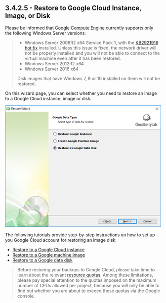 ## 3.4.2.5 - Restore to Google Cloud Instance, Image, or Disk

Please be informed that [Google Compute Engine](https://cloud.google.com/compute/docs/instances/windows/) currently supports only the following Windows Server versions:

> * Windows Server 2008R2 x64 Service Pack 1, with the [KB2921916 hot fix](https://support.microsoft.com/en-us/help/2921916/the-untrusted-publisher-dialog-box-appears-when-you-install-a-driver-i) installed. Unless this issue is fixed, the network driver will not be properly installed and you will not be able to connect to the virtual machine even after it has been restored.
> * Windows Server 2012R2 x64
> * Windows Server 2016 x64
>
> Disk images that have Windows 7, 8 or 10 installed on them will not be restored.

On this wizard page, you can select whether you need to restore an image to a Google Cloud instance, image or disk.

![](/assets/restore-google-select.png)

The following tutorials provide step-by-step instructions on how to set up you Google Cloud account for restoring an image disk:

* [Restore to a Google Cloud instance](/chapter1/step-3-choose-data-to-restore/34-restore-a-disk-image-or-network-share/342-specify-the-restore-destination/3425-restore-to-a-google-cloud-instance-image-or-disk/34251-restore-to-a-google-cloud-instance.md)
* [Restore to a Google machine image](/chapter1/step-3-choose-data-to-restore/34-restore-a-disk-image-or-network-share/342-specify-the-restore-destination/3425-restore-to-a-google-cloud-instance-image-or-disk/34252-restore-to-a-google-machine-image.md)
* [Restore to a Google data disk](/chapter1/step-3-choose-data-to-restore/34-restore-a-disk-image-or-network-share/342-specify-the-restore-destination/3425-restore-to-a-google-cloud-instance-image-or-disk/restore-to-a-google-data-disk.md)

> Before restoring your backups to Google Cloud, please take time to learn about the relevant [resource quotas](https://cloud.google.com/compute/quotas). Among these limitations, please pay special attention to the quotas imposed on the maximum number of CPUs allowed per project, because you will only be able to find out whether you are about to exceed these quotas via the Google console.



